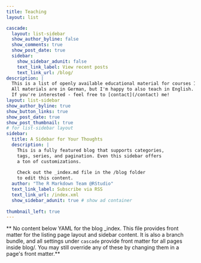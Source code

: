 ```yaml
---
title: Teaching
layout: list

cascade:
  layout: list-sidebar
  show_author_byline: false
  show_comments: true
  show_post_date: true
  sidebar:
    show_sidebar_adunit: false
    text_link_label: View recent posts
    text_link_url: /blog/
description: | 
  This is a list of openly available educational material for courses I have taught over the years. <br>
  All materials are in German, but I'm happy to also teach in English. <br>
  If you're interested - feel free to [contact](/contact) me!
layout: list-sidebar
show_author_byline: true
show_button_links: true
show_post_date: true
show_post_thumbnail: true
# for list-sidebar layout
sidebar: 
  title: A Sidebar for Your Thoughts
  description: |
    This is a fully featured blog that supports categories,
    tags, series, and pagination. Even this sidebar offers 
    a ton of customizations.
    
    Check out the _index.md file in the /blog folder 
    to edit this content. 
  author: "The R Markdown Team @RStudio"
  text_link_label: Subscribe via RSS
  text_link_url: /index.xml
  show_sidebar_adunit: true # show ad container  
  
thumbnail_left: true
---
```


** No content below YAML for the blog _index. This file provides front matter for the listing page layout and sidebar content. It is also a branch bundle, and all settings under `cascade` provide front matter for all pages inside blog/. You may still override any of these by changing them in a page's front matter.**

